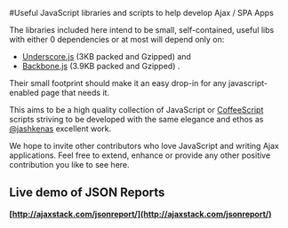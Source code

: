 #Useful JavaScript libraries and scripts to help develop Ajax / SPA Apps

The libraries included here intend to be small, self-contained, useful libs with either 0 dependencies or at most will depend only on:

  * [Underscore.js](http://documentcloud.github.com/underscore/) (3KB packed and Gzipped) and
  * [Backbone.js](http://documentcloud.github.com/backbone/) (3.9KB packed and Gzipped) .

Their small footprint should make it an easy drop-in for any javascript-enabled page that needs it.

This aims to be a high quality collection of JavaScript or [CoffeeScript](http://jashkenas.github.com/coffee-script/) scripts striving to be developed with the same elegance and ethos as [@jashkenas](http://twitter.com/jashkenas) excellent work.

We hope to invite other contributors who love JavaScript and writing Ajax applications. 
Feel free to extend, enhance or provide any other positive contribution you like to see here. 

## Live demo of JSON Reports

**[http://ajaxstack.com/jsonreport/](http://ajaxstack.com/jsonreport/)**